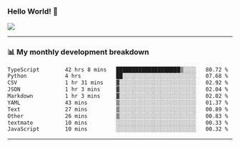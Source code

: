 ### Hello World! 👋

<a>
  <img align="center" src="https://github-readme-stats.vercel.app/api?username=megatunger&count_private=true&include_all_commits=true&bg_color=30,56CCF2,2F80ED&title_color=fff&text_color=fff" />
</a>

------
### 📊 My monthly development breakdown

<!--START_SECTION:waka-->

```txt
TypeScript        42 hrs 8 mins   ████████████████████▒░░░░   80.72 %
Python            4 hrs           ██░░░░░░░░░░░░░░░░░░░░░░░   07.68 %
CSV               1 hr 31 mins    ▓░░░░░░░░░░░░░░░░░░░░░░░░   02.92 %
JSON              1 hr 3 mins     ▓░░░░░░░░░░░░░░░░░░░░░░░░   02.04 %
Markdown          1 hr 3 mins     ▓░░░░░░░░░░░░░░░░░░░░░░░░   02.02 %
YAML              43 mins         ▒░░░░░░░░░░░░░░░░░░░░░░░░   01.37 %
Text              27 mins         ▒░░░░░░░░░░░░░░░░░░░░░░░░   00.89 %
Other             26 mins         ▒░░░░░░░░░░░░░░░░░░░░░░░░   00.83 %
textmate          10 mins         ░░░░░░░░░░░░░░░░░░░░░░░░░   00.33 %
JavaScript        10 mins         ░░░░░░░░░░░░░░░░░░░░░░░░░   00.32 %
```

<!--END_SECTION:waka-->

------
